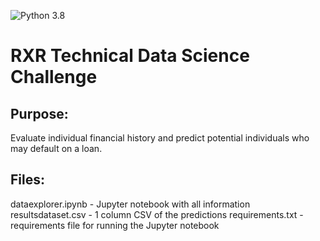 ![Python 3.8](https://img.shields.io/badge/python-3.8-blue.svg)

# RXR Technical Data Science Challenge

## Purpose:
Evaluate individual financial history and predict potential individuals who may default on a loan.

## Files:
dataexplorer.ipynb - Jupyter notebook with all information
resultsdataset.csv - 1 column CSV of the predictions
requirements.txt - requirements file for running the Jupyter notebook
